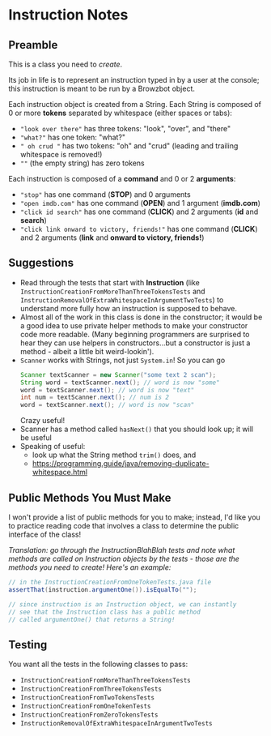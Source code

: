 # Instruction Notes

## Preamble

This is a class you need to _create_.

Its job in life is to represent an instruction typed in by a user at the console; this instruction is meant to be run by a Browzbot object.

Each instruction object is created from a String. Each String is composed of 0 or more **tokens** separated by whitespace (either spaces or tabs):

- `"look over there"` has three tokens: "look", "over", and "there"
- `"what?"` has one token: "what?"
- `" oh crud "` has two tokens: "oh" and "crud" (leading and trailing whitespace is removed!)
- `""` (the empty string) has zero tokens

Each instruction is composed of a **command** and 0 or 2 **arguments**:

- `"stop"` has one command (**STOP**) and 0 arguments
- `"open imdb.com"` has one command (**OPEN**) and 1 argument (**imdb.com**)
- `"click id search"` has one command (**CLICK**) and 2 arguments (**id** and **search**)
- `"click link onward to victory, friends!"` has one command (**CLICK**) and 2 arguments (**link** and **onward to victory, friends!**)

## Suggestions

- Read through the tests that start with **Instruction** (like `InstructionCreationFromMoreThanThreeTokensTests` and `InstructionRemovalOfExtraWhitespaceInArgumentTwoTests`) to understand more fully how an instruction is supposed to behave.
- Almost all of the work in this class is done in the constructor; it would be a good idea to use private helper methods to make your constructor code more readable. (Many beginning programmers are surprised to hear they can use helpers in constructors...but a constructor is just a method - albeit a little bit weird-lookin').
- `Scanner` works with Strings, not just `System.in`! So you can go
  ```java
  Scanner textScanner = new Scanner("some text 2 scan");
  String word = textScanner.next(); // word is now "some"
  word = textScanner.next(); // word is now "text"
  int num = textScanner.next(); // num is 2
  word = textScanner.next(); // word is now "scan"
  ```
  Crazy useful!
- Scanner has a method called `hasNext()` that you should look up; it will be useful
- Speaking of useful:
  - look up what the String method `trim()` does, and
  - <https://programming.guide/java/removing-duplicate-whitespace.html>

## Public Methods You **Must** Make

I won't provide a list of public methods for you to make; instead, I'd like you to practice reading code that involves a class to determine the public interface of the class!

_Translation: go through the InstructionBlahBlah tests and note what methods are called on Instruction objects by the tests - those are the methods you need to create! Here's an example:_

```java
// in the InstructionCreationFromOneTokenTests.java file
assertThat(instruction.argumentOne()).isEqualTo("");

// since instruction is an Instruction object, we can instantly
// see that the Instruction class has a public method
// called argumentOne() that returns a String!
```

## Testing

You want all the tests in the following classes to pass:

- `InstructionCreationFromMoreThanThreeTokensTests`
- `InstructionCreationFromThreeTokensTests`
- `InstructionCreationFromTwoTokensTests`
- `InstructionCreationFromOneTokenTests`
- `InstructionCreationFromZeroTokensTests`
- `InstructionRemovalOfExtraWhitespaceInArgumentTwoTests`
